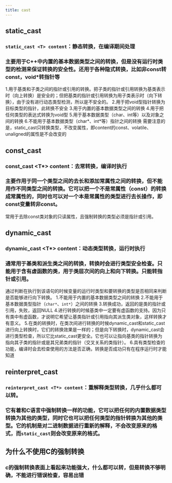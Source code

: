 ```yaml
---
title: cast
---
```


## static_cast
### `static_cast <T> content`：静态转换，在编译期间处理
### 主要用于C++中内置的基本数据类型之间的转换，但是没有运行时类型的检测来保证转换的安全性。还用于各种隐式转换，比如非const转const，void*转指针等
1.用于基类和子类之间的指针或引用的转换。把子类的指针或引用转换为基类表示时（向上转换）是安全的；但把基类的指针或引用转换为用子类表示时（向下转换），由于没有进行动态类型检测，所以是不安全的。
2.用于把void型指针转换为目标类型的指针，此转换不安全
3.用于内置的基本数据类型之间的转换
4.用于把任何类型的表达式转换为void型
5.用于基本数据类型（char、int等）以及对象之间的转换
6.不能用于基本数据类型（char\*、int\*等）指针之间的转换
需要注意的是，static_cast只转换类型，不改变属性，即content的const、volatile、unaligned的属性是不会改变的
## const_cast
### const_cast <T*> content：去常转换，编译时执行
### 主要作用于同一个类型之间的去长和添加常属性之间的转换，但不能用作不同类型之间的转换。它可以把一个不是常属性（const）的转换成常属性的，同时也可以对一个本是常属性的类型进行去长操作，即const变量转非const。
常用于去除const类对象的只读属性，且强制转换的类型必须是指针或引用。
## dynamic_cast
### dynamic_cast <T*> content：动态类型转换，运行时执行
### 通常用于基类和派生类之间的转换，转换时会进行类型安全检查。只能用于含有虚函数的类，用于类层次间的向上和向下转换。只能转指针或引用。
通过判断在执行到该语句的时候变量的运行时类型和要转换的类型是否相同来判断是否能够进行向下转换。
1.不能用于内置的基本数据类型之间的转换
2.不能用于基本数据类型指针（`char*`、`int*`）之间的转换
3.转换成功，返回的是类的指针或引用，失败，返回NULL
4.进行转换的时候基类中一定要有虚函数的支持。因为只有类中有虚函数，才说明它希望让基类指针或引用指向其派生类对象，这样转换才有意义。
5.在类的转换时，在类次间进行转换的时候dynamic_cast和static_cast进行向上转换时，它们的转换效果是一样的；但是向下转换时，dynamic_cast会进行类型检查，所以它比static_cast更安全。它也可以让指向基类的指针转换为指向其子类的指针或是其兄弟类的指针（交叉关系的类指针）。
6.具有类型检查的功能，编译时会去检查使用的方法是否正确，转换是否成功只有在程序运行时才能知道
## reinterpret_cast
### `reinterpret_cast <T*> content`：重解释类型转换，几乎什么都可以转。
### 它有着和C语言中强制转换一样的功能，它可以把任何的内置数据类型转换为其他的类型，同时它也可以把任何类型的指针转换为其他的类型。它的机制是对二进制数据进行重新的解释，不会改变原来的格式，而`static_cast`则会改变原来的格式。
## **为什么不使用C的强制转换**
### c的强制转换表面上看起来功能强大，什么都可以转，但是转换不够明确，不能进行错误检查，容易出错
